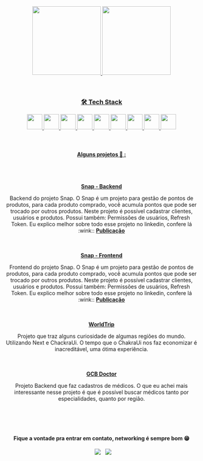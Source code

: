 <div align="center">
  <a href="https://github.com/igoraraujocruz">
  <img height="180em" src="https://github-readme-stats.vercel.app/api?username=igoraraujocruz&show_icons=true&theme=dark&include_all_commits=true&count_private=true"/>
  <img height="180em" src="https://github-readme-stats.vercel.app/api/top-langs/?username=igoraraujocruz&layout=compact&langs_count=7&theme=dark"/>
</div>
  </br>
  </br>

<div align="center">
  <h3>🛠 Tech Stack</h3>
 <img width="40" src="https://cdn.jsdelivr.net/gh/devicons/devicon/icons/html5/html5-plain-wordmark.svg" />
 <img width="40" src="https://cdn.jsdelivr.net/gh/devicons/devicon/icons/css3/css3-plain-wordmark.svg" />
 <img width="40" src="https://cdn.jsdelivr.net/gh/devicons/devicon/icons/javascript/javascript-plain.svg" />
 <img width="40" src="https://cdn.jsdelivr.net/gh/devicons/devicon/icons/typescript/typescript-original.svg" />
 <img width="40" src="https://cdn.jsdelivr.net/gh/devicons/devicon/icons/react/react-original-wordmark.svg" />
 <img width="40" src="https://cdn.jsdelivr.net/gh/devicons/devicon/icons/nodejs/nodejs-original-wordmark.svg" />
 <img width="40" src="https://cdn.jsdelivr.net/gh/devicons/devicon/icons/postgresql/postgresql-original-wordmark.svg" />
 <img width="40" src="https://cdn.jsdelivr.net/gh/devicons/devicon/icons/docker/docker-original-wordmark.svg" />
 <img width="40" src="https://cdn.jsdelivr.net/gh/devicons/devicon/icons/git/git-original-wordmark.svg" />
</div>
<br>

</br>
<div align="center">
  <h4 align="center">Alguns projetos 🤖 :</h4>
   </br>
  </br>
  
  <a href="https://github.com/igoraraujocruz/snap-backend"><b>Snap - Backend</b></a>
  <div>
    Backend do projeto Snap. O Snap é um projeto para gestão de pontos de produtos, para cada produto comprado, você acumula pontos que pode ser trocado por outros produtos. Neste projeto é possível cadastrar clientes, usuários e produtos.
  Possui também: Permissões de usuários, Refresh Token.
  Eu explico melhor sobre todo esse projeto no linkedin, confere lá :wink:: <a href="https://www.linkedin.com/posts/igor-araujo-cruz-84a89111b_nodejs-nextjs-backend-activity-6992530643217735680--bRu?utm_source=share&utm_medium=member_desktop"><b>Publicação</b></a>
  </div> 
   </br>
  </br>
  
  <a href="https://github.com/igoraraujocruz/snap-frontend"><b>Snap - Frontend</b></a>
  <div>
    Frontend do projeto Snap. O Snap é um projeto para gestão de pontos de produtos, para cada produto comprado, você acumula pontos que pode ser trocado por outros produtos. Neste projeto é possível cadastrar clientes, usuários e produtos.
  Possui também: Permissões de usuários, Refresh Token.
  Eu explico melhor sobre todo esse projeto no linkedin, confere lá :wink:: <a href="https://www.linkedin.com/posts/igor-araujo-cruz-84a89111b_nodejs-nextjs-backend-activity-6992530643217735680--bRu?utm_source=share&utm_medium=member_desktop"><b>Publicação</b></a>
  </div> 
   </br>
  </br>
  
  <a href="https://github.com/igoraraujocruz/worldtrip"><b>WorldTrip</b></a>
  <div>
    Projeto que traz alguns curiosidade de algumas regiões do mundo.
    Utilizando Next e ChackraUi.
    O tempo que o ChakraUi nos faz economizar é inacreditável, uma ótima experiência.
  </div> 
   </br>
  </br>
  
  <a href="https://github.com/igoraraujocruz/gcbDoctor"><b>GCB Doctor</b></a>
  <div>
    Projeto Backend que faz cadastros de médicos.
    O que eu achei mais interessante nesse projeto é que é possível buscar médicos tanto por especialidades, quanto por região.
  </div>
  </br>
  </br>
  
</div>
</div>
 </br>
  </br>

<h4 align="center">Fique a vontade pra entrar em contato, networking é sempre bom  😁</h4>

<p align="center">  
&nbsp; <a href="https://www.linkedin.com/in/igor-araujo-cruz-84a89111b/" target="_blank" rel="noopener noreferrer"><img src="https://img.shields.io/badge/linkedin-%230077B5.svg?&style=for-the-badge&logo=linkedin&logoColor=white" /></a>
&nbsp; <a href="mailto:igoraraujocruzz@gmail.com" target="_blank" rel="noopener noreferrer"><img src="https://img.shields.io/badge/-Gmail-c14438?style=for-the-badge&logo=Gmail&logoColor=white&link=mailto:seu_email" /></a>
</p>
